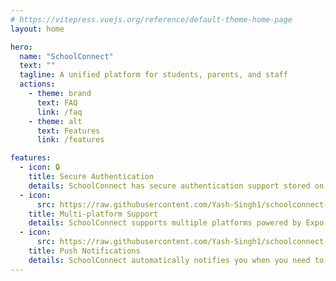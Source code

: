 ```yaml
---
# https://vitepress.vuejs.org/reference/default-theme-home-page
layout: home

hero:
  name: "SchoolConnect"
  text: ""
  tagline: A unified platform for students, parents, and staff
  actions:
    - theme: brand
      text: FAQ
      link: /faq
    - theme: alt
      text: Features
      link: /features

features:
  - icon: 🔒
    title: Secure Authentication
    details: SchoolConnect has secure authentication support stored on a PostgresSQL provision
  - icon:
      src: https://raw.githubusercontent.com/Yash-Singh1/schoolconnect-support-tracker/main/docs/assets/sdk.svg
    title: Multi-platform Support
    details: SchoolConnect supports multiple platforms powered by Expo's interopability
  - icon:
      src: https://raw.githubusercontent.com/Yash-Singh1/schoolconnect-support-tracker/main/docs/assets/expo-notifications.png
    title: Push Notifications
    details: SchoolConnect automatically notifies you when you need to be informed on new updates in your school
---
```

